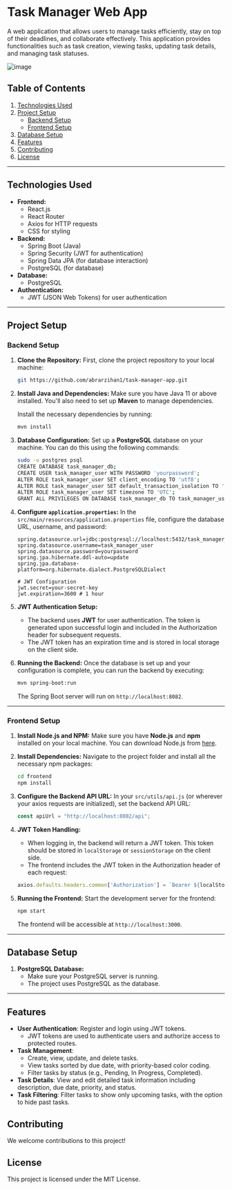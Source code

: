 # Task Manager Web App

A web application that allows users to manage tasks efficiently, stay on top of their deadlines, and collaborate effectively. This application provides functionalities such as task creation, viewing tasks, updating task details, and managing task statuses.

![image](https://github.com/user-attachments/assets/745719b7-a0db-447d-8516-16e9bcca723b)

## Table of Contents
1. [Technologies Used](#technologies-used)
2. [Project Setup](#project-setup)
    - [Backend Setup](#backend-setup)
    - [Frontend Setup](#frontend-setup)
3. [Database Setup](#database-setup)
4. [Features](#features)
5. [Contributing](#contributing)
6. [License](#license)

---

## Technologies Used

- **Frontend:**
    - React.js
    - React Router
    - Axios for HTTP requests
    - CSS for styling
- **Backend:**
    - Spring Boot (Java)
    - Spring Security (JWT for authentication)
    - Spring Data JPA (for database interaction)
    - PostgreSQL (for database)
- **Database:**
    - PostgreSQL
- **Authentication:**
    - JWT (JSON Web Tokens) for user authentication

---

## Project Setup

### Backend Setup

1. **Clone the Repository:**
   First, clone the project repository to your local machine:
   ```bash
   git https://github.com/abrarzihan1/task-manager-app.git
   ```

2. **Install Java and Dependencies:**
   Make sure you have Java 11 or above installed. You'll also need to set up **Maven** to manage dependencies.

   Install the necessary dependencies by running:
   ```bash
   mvn install
   ```

3. **Database Configuration:**
   Set up a **PostgreSQL** database on your machine. You can do this using the following commands:
   ```bash
   sudo -u postgres psql
   CREATE DATABASE task_manager_db;
   CREATE USER task_manager_user WITH PASSWORD 'yourpassword';
   ALTER ROLE task_manager_user SET client_encoding TO 'utf8';
   ALTER ROLE task_manager_user SET default_transaction_isolation TO 'read committed';
   ALTER ROLE task_manager_user SET timezone TO 'UTC';
   GRANT ALL PRIVILEGES ON DATABASE task_manager_db TO task_manager_user;
   ```

4. **Configure `application.properties`:**
   In the `src/main/resources/application.properties` file, configure the database URL, username, and password:
   ```properties
   spring.datasource.url=jdbc:postgresql://localhost:5432/task_manager_db
   spring.datasource.username=task_manager_user
   spring.datasource.password=yourpassword
   spring.jpa.hibernate.ddl-auto=update
   spring.jpa.database-platform=org.hibernate.dialect.PostgreSQLDialect

   # JWT Configuration
   jwt.secret=your-secret-key
   jwt.expiration=3600 # 1 hour
   ```

5. **JWT Authentication Setup:**
    - The backend uses **JWT** for user authentication. The token is generated upon successful login and included in the Authorization header for subsequent requests.
    - The JWT token has an expiration time and is stored in local storage on the client side.

6. **Running the Backend:**
   Once the database is set up and your configuration is complete, you can run the backend by executing:
   ```bash
   mvn spring-boot:run
   ```

   The Spring Boot server will run on `http://localhost:8082`.

---

### Frontend Setup

1. **Install Node.js and NPM:**
   Make sure you have **Node.js** and **npm** installed on your local machine. You can download Node.js from [here](https://nodejs.org/).

2. **Install Dependencies:**
   Navigate to the project folder and install all the necessary npm packages:
   ```bash
   cd frontend
   npm install
   ```

3. **Configure the Backend API URL:**
   In your `src/utils/api.js` (or wherever your axios requests are initialized), set the backend API URL:
   ```javascript
   const apiUrl = "http://localhost:8082/api";
   ```

4. **JWT Token Handling:**
    - When logging in, the backend will return a JWT token. This token should be stored in `localStorage` or `sessionStorage` on the client side.
    - The frontend includes the JWT token in the Authorization header of each request:
   ```javascript
   axios.defaults.headers.common['Authorization'] = `Bearer ${localStorage.getItem('token')}`;
   ```

5. **Running the Frontend:**
   Start the development server for the frontend:
   ```bash
   npm start
   ```

   The frontend will be accessible at `http://localhost:3000`.

---

## Database Setup

1. **PostgreSQL Database:**
    - Make sure your PostgreSQL server is running.
    - The project uses PostgreSQL as the database.


---

## Features

- **User Authentication**: Register and login using JWT tokens.
    - JWT tokens are used to authenticate users and authorize access to protected routes.
- **Task Management**:
    - Create, view, update, and delete tasks.
    - View tasks sorted by due date, with priority-based color coding.
    - Filter tasks by status (e.g., Pending, In Progress, Completed).
- **Task Details**: View and edit detailed task information including description, due date, priority, and status.
- **Task Filtering**: Filter tasks to show only upcoming tasks, with the option to hide past tasks.

## Contributing

We welcome contributions to this project!

## License

This project is licensed under the MIT License.
